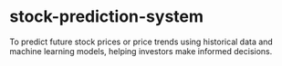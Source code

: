 # stock-prediction-system
To predict future stock prices or price trends using historical data and machine learning models, helping investors make informed decisions.
